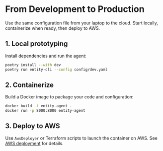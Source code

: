 # From Development to Production

Use the same configuration file from your laptop to the cloud. Start locally,
containerize when ready, then deploy to AWS.

## 1. Local prototyping

Install dependencies and run the agent:

```bash
poetry install --with dev
poetry run entity-cli --config config/dev.yaml
```

## 2. Containerize

Build a Docker image to package your code and configuration:

```bash
docker build -t entity-agent .
docker run -p 8000:8000 entity-agent
```

## 3. Deploy to AWS

Use `AwsDeployer` or Terraform scripts to launch the container on AWS. See
[AWS deployment](deploy_aws.md) for details.
